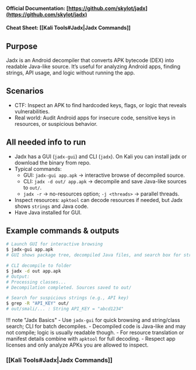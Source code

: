 #### Official Documentation: [https://github.com/skylot/jadx](https://github.com/skylot/jadx)
#### Cheat Sheet: [[Kali Tools#Jadx|Jadx Commands]]
## Purpose
Jadx is an Android decompiler that converts APK bytecode (DEX) into readable Java-like source. It’s useful for analyzing Android apps, finding strings, API usage, and logic without running the app.

## Scenarios
- CTF: Inspect an APK to find hardcoded keys, flags, or logic that reveals vulnerabilities.  
- Real world: Audit Android apps for insecure code, sensitive keys in resources, or suspicious behavior.

## All needed info to run
- Jadx has a GUI (`jadx-gui`) and CLI (`jadx`). On Kali you can install jadx or download the binary from repo.  
- Typical commands:
  - GUI: `jadx-gui app.apk` → interactive browse of decompiled source.  
  - CLI: `jadx -d out/ app.apk` → decompile and save Java-like sources to `out/`.  
  - `jadx -r` → no-resources option; `-j <threads>` → parallel threads.  
- Inspect resources: `apktool` can decode resources if needed, but Jadx shows `strings` and Java code.  
- Have Java installed for GUI.

## Example commands & outputs
```bash
# Launch GUI for interactive browsing
$ jadx-gui app.apk
# GUI shows package tree, decompiled Java files, and search box for strings/classes.

# CLI decompile to folder
$ jadx -d out app.apk
# Output:
# Processing classes...
# Decompilation completed. Sources saved to out/

# Search for suspicious strings (e.g., API key)
$ grep -R "API_KEY" out/
# out/smali/... : String API_KEY = "abcd1234"
```

!!! note "Jadx Basics"
	- Use `jadx-gui` for quick browsing and string/class search; CLI for batch decompiles.
	- Decompiled code is Java-like and may not compile; logic is usually readable though.
	- For resource translation or manifest details combine with `apktool` for full decoding.
	- Respect app licenses and only analyze APKs you are allowed to inspect.


### [[Kali Tools#Jadx|Jadx Commands]]